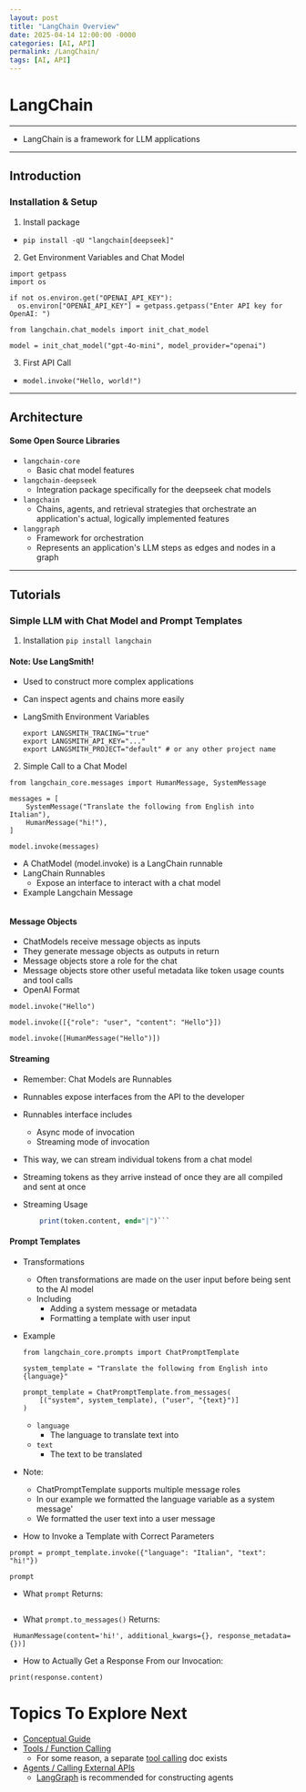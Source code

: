 ```yaml
---
layout: post
title: "LangChain Overview"
date: 2025-04-14 12:00:00 -0000
categories: [AI, API]
permalink: /LangChain/
tags: [AI, API]
---
```



# LangChain

--- 

* LangChain is a framework for LLM applications

---

## Introduction

### Installation & Setup

1. Install package
* ```pip install -qU "langchain[deepseek]"```

2. Get Environment Variables and Chat Model

  ```
  import getpass
  import os
  
  if not os.environ.get("OPENAI_API_KEY"):
    os.environ["OPENAI_API_KEY"] = getpass.getpass("Enter API key for OpenAI: ")
  
  from langchain.chat_models import init_chat_model
  
  model = init_chat_model("gpt-4o-mini", model_provider="openai")
  ```

3. First API Call
* ```model.invoke("Hello, world!")```

---

## Architecture

#### Some Open Source Libraries

* ```langchain-core```
  * Basic chat model features
* ```langchain-deepseek```
  * Integration package specifically for the deepseek chat models
* ```langchain```
  * Chains, agents, and retrieval strategies that orchestrate an application's actual, logically implemented features
* ```langgraph```
  * Framework for orchestration
  * Represents an application's LLM steps as edges and nodes in a graph

--- 
## Tutorials

### Simple LLM with Chat Model and Prompt Templates

1. Installation
  ```pip install langchain```

#### Note: Use LangSmith!
  * Used to construct more complex applications
  * Can inspect agents and chains more easily
  * LangSmith Environment Variables

    ```
    export LANGSMITH_TRACING="true"
    export LANGSMITH_API_KEY="..."
    export LANGSMITH_PROJECT="default" # or any other project name
    ```
2. Simple Call to a Chat Model

  ```
  from langchain_core.messages import HumanMessage, SystemMessage
  
  messages = [
      SystemMessage("Translate the following from English into Italian"),
      HumanMessage("hi!"),
  ]
  
  model.invoke(messages)
  ```
  * A ChatModel (model.invoke) is a LangChain runnable
  * LangChain Runnables
    * Expose an interface to interact with a chat model
  * Example Langchain Message
``` AIMessage(content='Ciao!', additional_kwargs={'refusal': None}, response_metadata={'token_usage': {'completion_tokens': 3, 'prompt_tokens': 20, 'total_tokens': 23, 'completion_tokens_details': {'accepted_prediction_tokens': 0, 'audio_tokens': 0, 'reasoning_tokens': 0, 'rejected_prediction_tokens': 0}, 'prompt_tokens_details': {'audio_tokens': 0, 'cached_tokens': 0}}, 'model_name': 'gpt-4o-mini-2024-07-18', 'system_fingerprint': 'fp_0705bf87c0', 'finish_reason': 'stop', 'logprobs': None}, id='run-32654a56-627c-40e1-a141-ad9350bbfd3e-0', usage_metadata={'input_tokens': 20, 'output_tokens': 3, 'total_tokens': 23, 'input_token_details': {'audio': 0, 'cache_read': 0}, 'output_token_details': {'audio': 0, 'reasoning': 0}})
```

#### Message Objects

* ChatModels receive message objects as inputs
* They generate message objects as outputs in return
* Message objects store a role for the chat
* Message objects store other useful metadata like token usage counts and tool calls
* OpenAI Format

```
model.invoke("Hello")

model.invoke([{"role": "user", "content": "Hello"}])

model.invoke([HumanMessage("Hello")])
```

#### Streaming
* Remember: Chat Models are Runnables
* Runnables expose interfaces from the API to the developer
* Runnables interface includes
  * Async mode of invocation
  * Streaming mode of invocation
* This way, we can stream individual tokens from a chat model
* Streaming tokens as they arrive instead of once they are all compiled and sent at once
* Streaming Usage

  ```for token in model.stream(messages):
      print(token.content, end="|")```

#### Prompt Templates

* Transformations
  * Often transformations are made on the user input before being sent to the AI model
  * Including
    * Adding a system message or metadata
    * Formatting a template with user input
* Example
  ```
  from langchain_core.prompts import ChatPromptTemplate
  
  system_template = "Translate the following from English into {language}"
  
  prompt_template = ChatPromptTemplate.from_messages(
      [("system", system_template), ("user", "{text}")]
  )
  ```
  * ```language```
    * The language to translate text into
  * ```text```
    * The text to be translated

* Note:
  * ChatPromptTemplate supports multiple message roles
  * In our example we formatted the language variable as a system message'
  * We formatted the user text into a user message

* How to Invoke a Template with Correct Parameters
```
prompt = prompt_template.invoke({"language": "Italian", "text": "hi!"})

prompt
```

* What ```prompt``` Returns:
```  * ChatPromptValue(messages=[SystemMessage(content='Translate the following from English into Italian', additional_kwargs={}, response_metadata={}), HumanMessage(content='hi!', additional_kwargs={}, response_metadata={})])
```
* What ```prompt.to_messages()``` Returns:
```  * [SystemMessage(content='Translate the following from English into Italian', additional_kwargs={}, response_metadata={}),
 HumanMessage(content='hi!', additional_kwargs={}, response_metadata={})]
```
* How to Actually Get a Response From our Invocation:
```response = model.invoke(prompt)
print(response.content)
```


# Topics To Explore Next

* [Conceptual Guide](https://python.langchain.com/docs/concepts/)
* [Tools / Function Calling](https://python.langchain.com/docs/concepts/tools/)
  * For some reason, a separate [tool calling](https://python.langchain.com/docs/concepts/tool_calling/) doc exists
* [Agents / Calling External APIs](https://python.langchain.com/docs/concepts/agents/)
  * [LangGraph](https://python.langchain.com/docs/concepts/architecture/#langgraph) is recommended for constructing agents
  